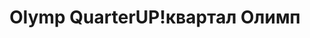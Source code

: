 ---
title: ['Olymp Quarter', 'UP!квартал Олимп']
categories: [territories, smallObjects]
designEnd: 2015
---